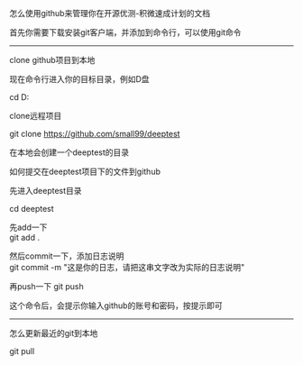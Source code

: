 怎么使用github来管理你在开源优测-积微速成计划的文档

首先你需要下载安装git客户端，并添加到命令行，可以使用git命令

---

clone github项目到本地

现在命令行进入你的目标目录，例如D盘

cd D:

clone远程项目

git clone https://github.com/small99/deeptest

在本地会创建一个deeptest的目录

如何提交在deeptest项目下的文件到github

先进入deeptest目录

cd deeptest

先add一下   
git add .

然后commit一下，添加日志说明   
git commit -m "这是你的日志，请把这串文字改为实际的日志说明"

再push一下
git push

这个命令后，会提示你输入github的账号和密码，按提示即可

---

怎么更新最近的git到本地

git pull
